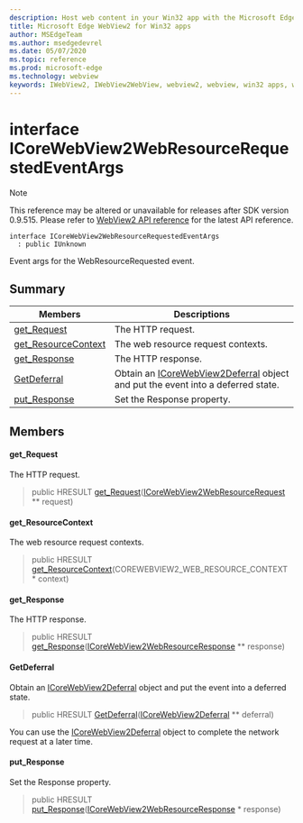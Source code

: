 ```yaml
---
description: Host web content in your Win32 app with the Microsoft Edge WebView2 control
title: Microsoft Edge WebView2 for Win32 apps
author: MSEdgeTeam
ms.author: msedgedevrel
ms.date: 05/07/2020
ms.topic: reference
ms.prod: microsoft-edge
ms.technology: webview
keywords: IWebView2, IWebView2WebView, webview2, webview, win32 apps, win32, edge, ICoreWebView2, ICoreWebView2Controller, browser control, edge html
---
```


# interface ICoreWebView2WebResourceRequestedEventArgs 

> [!NOTE]
> This reference may be altered or unavailable for releases after SDK version 0.9.515. Please refer to [WebView2 API reference](../../../webview2-api-reference.md) for the latest API reference.

```
interface ICoreWebView2WebResourceRequestedEventArgs
  : public IUnknown
```

Event args for the WebResourceRequested event.

## Summary

 Members                        | Descriptions
--------------------------------|---------------------------------------------
[get_Request](#get_request) | The HTTP request.
[get_ResourceContext](#get_resourcecontext) | The web resource request contexts.
[get_Response](#get_response) | The HTTP response.
[GetDeferral](#getdeferral) | Obtain an [ICoreWebView2Deferral](icorewebview2deferral.md) object and put the event into a deferred state.
[put_Response](#put_response) | Set the Response property.

## Members

#### get_Request 

The HTTP request.

> public HRESULT [get_Request](#get_request)([ICoreWebView2WebResourceRequest](icorewebview2webresourcerequest.md) ** request)

#### get_ResourceContext 

The web resource request contexts.

> public HRESULT [get_ResourceContext](#get_resourcecontext)(COREWEBVIEW2_WEB_RESOURCE_CONTEXT * context)

#### get_Response 

The HTTP response.

> public HRESULT [get_Response](#get_response)([ICoreWebView2WebResourceResponse](icorewebview2webresourceresponse.md) ** response)

#### GetDeferral 

Obtain an [ICoreWebView2Deferral](icorewebview2deferral.md) object and put the event into a deferred state.

> public HRESULT [GetDeferral](#getdeferral)([ICoreWebView2Deferral](icorewebview2deferral.md) ** deferral)

You can use the [ICoreWebView2Deferral](icorewebview2deferral.md) object to complete the network request at a later time.

#### put_Response 

Set the Response property.

> public HRESULT [put_Response](#put_response)([ICoreWebView2WebResourceResponse](icorewebview2webresourceresponse.md) * response)

